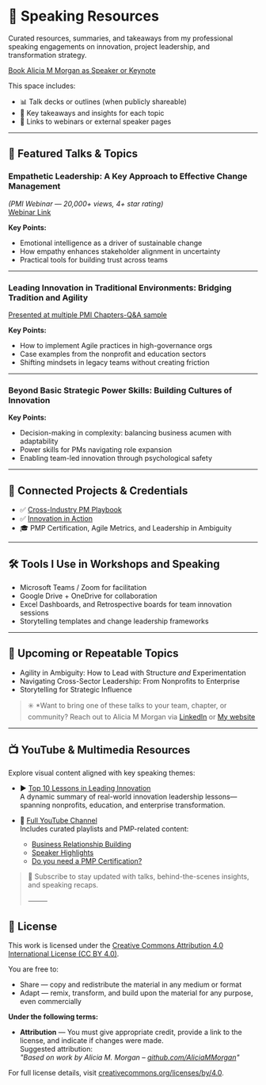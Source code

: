 # 🎤 Speaking Resources

Curated resources, summaries, and takeaways from my professional speaking engagements on innovation, project leadership, and transformation strategy.  

[Book Alicia M Morgan as Speaker or Keynote](https://youtu.be/hcSzo1ZPT14?si=r_7bBolUMl3rYjF4)

This space includes:
- 📊 Talk decks or outlines (when publicly shareable)
- 🧠 Key takeaways and insights for each topic
- 🔗 Links to webinars or external speaker pages 

---

## 🔹 Featured Talks & Topics

### Empathetic Leadership: A Key Approach to Effective Change Management  
_(PMI Webinar — 20,000+ views, 4+ star rating)_  
[Webinar Link](https://www.projectmanagement.com/videos/877046/empathetic-leadership--a-key-approach-to-effective-change-management-) 

**Key Points:**  
- Emotional intelligence as a driver of sustainable change  
- How empathy enhances stakeholder alignment in uncertainty  
- Practical tools for building trust across teams  

---

### Leading Innovation in Traditional Environments: Bridging Tradition and Agility  
[Presented at multiple PMI Chapters-Q&A sample](https://youtube.com/shorts/SjvjoEjgp2I?si=6KgkjXZpYFKLx-qF)

**Key Points:**  
- How to implement Agile practices in high-governance orgs  
- Case examples from the nonprofit and education sectors  
- Shifting mindsets in legacy teams without creating friction  

---

### Beyond Basic Strategic Power Skills: Building Cultures of Innovation  

**Key Points:**  
- Decision-making in complexity: balancing business acumen with adaptability  
- Power skills for PMs navigating role expansion  
- Enabling team-led innovation through psychological safety  

---

## 🧩 Connected Projects & Credentials

- ✅ [Cross-Industry PM Playbook](https://github.com/AliciaMMorgan/cross-industry-pm-playbook)  
- ✅ [Innovation in Action](https://github.com/AliciaMMorgan/Innovation-In-Action)
- 🎓 PMP Certification, Agile Metrics, and Leadership in Ambiguity

---

## 🛠️ Tools I Use in Workshops and Speaking

- Microsoft Teams / Zoom for facilitation  
- Google Drive + OneDrive for collaboration  
- Excel Dashboards, and Retrospective boards for team innovation sessions  
- Storytelling templates and change leadership frameworks  

---

## 🔁 Upcoming or Repeatable Topics

- Agility in Ambiguity: How to Lead with Structure *and* Experimentation  
- Navigating Cross-Sector Leadership: From Nonprofits to Enterprise  
- Storytelling for Strategic Influence  

> ✳️ *Want to bring one of these talks to your team, chapter, or community? Reach out to Alicia M Morgan via [LinkedIn](https://www.linkedin.com/in/aliciammorgan1/) or [My website](https://aliciammorgan.com/) 

---

## 📺 YouTube & Multimedia Resources

Explore visual content aligned with key speaking themes:

- ▶️ [Top 10 Lessons in Leading Innovation](https://youtu.be/5ce1o0z2TtA?si=ZHi9SKCju5y3zUd2)  
  A dynamic summary of real-world innovation leadership lessons—spanning nonprofits, education, and enterprise transformation.

- 🎥 [Full YouTube Channel](https://www.youtube.com/@AMMorgan/videos)  
  Includes curated playlists and PMP-related content:
  - [Business Relationship Building](https://youtube.com/playlist?list=PL-_GQRkDTzvTko99wx-YoIzOBJ9iABgl6&si=hewo5JDrh3CCI0RO)
  - [Speaker Highlights](https://youtu.be/TB86yvj_oiU?si=Kwvq9UXuie2IpC5Q)
  - [Do you need a PMP Certification?](https://youtu.be/T44g5Qy8ubM?si=p-fT1z7k8cFQBX-0)

> 🔔 Subscribe to stay updated with talks, behind-the-scenes insights, and speaking recaps.
>
> ⸻
## 📄 License

This work is licensed under the [Creative Commons Attribution 4.0 International License (CC BY 4.0)](https://creativecommons.org/licenses/by/4.0/). 

You are free to:

- Share — copy and redistribute the material in any medium or format
- Adapt — remix, transform, and build upon the material for any purpose, even commercially

**Under the following terms:**

- **Attribution** — You must give appropriate credit, provide a link to the license, and indicate if changes were made.  
  Suggested attribution:  
  _"Based on work by Alicia M. Morgan – [github.com/AliciaMMorgan](https://github.com/AliciaMMorgan)"_

For full license details, visit [creativecommons.org/licenses/by/4.0](https://creativecommons.org/licenses/by/4.0/).

